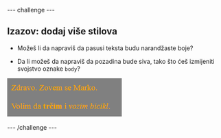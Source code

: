 \--- challenge \---

## Izazov: dodaj više stilova

+ Možeš li da napraviš da pasusi teksta budu narandžaste boje?

+ Da li možeš da napraviš da pozadina bude siva, tako što ćeš izmijeniti svojstvo oznake `body`?

![screenshot](images/birthday-more-style.png)

\--- /challenge \---